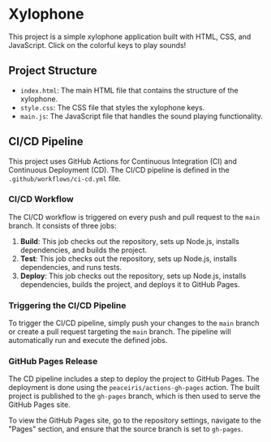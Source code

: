 # Xylophone

This project is a simple xylophone application built with HTML, CSS, and JavaScript. Click on the colorful keys to play sounds!

## Project Structure

- `index.html`: The main HTML file that contains the structure of the xylophone.
- `style.css`: The CSS file that styles the xylophone keys.
- `main.js`: The JavaScript file that handles the sound playing functionality.

## CI/CD Pipeline

This project uses GitHub Actions for Continuous Integration (CI) and Continuous Deployment (CD). The CI/CD pipeline is defined in the `.github/workflows/ci-cd.yml` file.

### CI/CD Workflow

The CI/CD workflow is triggered on every push and pull request to the `main` branch. It consists of three jobs:

1. **Build**: This job checks out the repository, sets up Node.js, installs dependencies, and builds the project.
2. **Test**: This job checks out the repository, sets up Node.js, installs dependencies, and runs tests.
3. **Deploy**: This job checks out the repository, sets up Node.js, installs dependencies, builds the project, and deploys it to GitHub Pages.

### Triggering the CI/CD Pipeline

To trigger the CI/CD pipeline, simply push your changes to the `main` branch or create a pull request targeting the `main` branch. The pipeline will automatically run and execute the defined jobs.

### GitHub Pages Release

The CD pipeline includes a step to deploy the project to GitHub Pages. The deployment is done using the `peaceiris/actions-gh-pages` action. The built project is published to the `gh-pages` branch, which is then used to serve the GitHub Pages site.

To view the GitHub Pages site, go to the repository settings, navigate to the "Pages" section, and ensure that the source branch is set to `gh-pages`.
